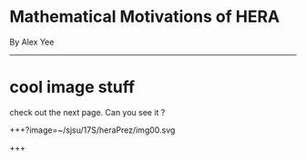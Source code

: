 # Mathematical Motivations of HERA

By Alex Yee

---
# cool image stuff

check out the next page. 
Can you see it ?

+++?image=~/sjsu/17S/heraPrez/img00.svg
<!-- .slide: data-background-transition="none" -->
+++
